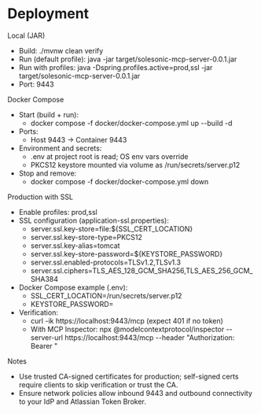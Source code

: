 # Deployment

Local (JAR)
- Build: ./mvnw clean verify
- Run (default profile): java -jar target/solesonic-mcp-server-0.0.1.jar
- Run with profiles: java -Dspring.profiles.active=prod,ssl -jar target/solesonic-mcp-server-0.0.1.jar
- Port: 9443

Docker Compose
- Start (build + run):
  - docker compose -f docker/docker-compose.yml up --build -d
- Ports:
  - Host 9443 → Container 9443
- Environment and secrets:
  - .env at project root is read; OS env vars override
  - PKCS12 keystore mounted via volume as /run/secrets/server.p12
- Stop and remove:
  - docker compose -f docker/docker-compose.yml down

Production with SSL
- Enable profiles: prod,ssl
- SSL configuration (application-ssl.properties):
  - server.ssl.key-store=file:${SSL_CERT_LOCATION}
  - server.ssl.key-store-type=PKCS12
  - server.ssl.key-alias=tomcat
  - server.ssl.key-store-password=${KEYSTORE_PASSWORD}
  - server.ssl.enabled-protocols=TLSv1.2,TLSv1.3
  - server.ssl.ciphers=TLS_AES_128_GCM_SHA256,TLS_AES_256_GCM_SHA384
- Docker Compose example (.env):
  - SSL_CERT_LOCATION=/run/secrets/server.p12
  - KEYSTORE_PASSWORD=<change-me>
- Verification:
  - curl -ik https://localhost:9443/mcp (expect 401 if no token)
  - With MCP Inspector: npx @modelcontextprotocol/inspector --server-url https://localhost:9443/mcp --header "Authorization: Bearer <JWT>"

Notes
- Use trusted CA-signed certificates for production; self-signed certs require clients to skip verification or trust the CA.
- Ensure network policies allow inbound 9443 and outbound connectivity to your IdP and Atlassian Token Broker.